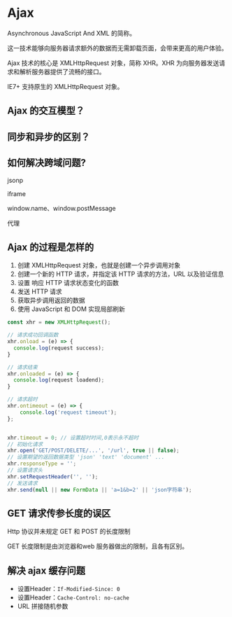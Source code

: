# Ajax

Asynchronous JavaScript And XML 的简称。

这一技术能够向服务器请求额外的数据而无需卸载页面，会带来更高的用户体验。

Ajax 技术的核心是 XMLHttpRequest 对象，简称 XHR。XHR 为向服务器发送请求和解析服务器提供了流畅的接口。

IE7+ 支持原生的 XMLHttpRequest 对象。

## Ajax 的交互模型？

## 同步和异步的区别？

## 如何解决跨域问题?

jsonp

iframe

window.name、window.postMessage

代理

## Ajax 的过程是怎样的

1. 创建 XMLHttpRequest 对象，也就是创建一个异步调用对象
2. 创建一个新的 HTTP 请求，并指定该 HTTP 请求的方法，URL 以及验证信息
3. 设置 响应 HTTP 请求状态变化的函数
4. 发送 HTTP 请求
5. 获取异步调用返回的数据
6. 使用 JavaScript 和 DOM 实现局部刷新

```js
const xhr = new XMLHttpRequest();

// 请求成功回调函数
xhr.onload = (e) => {
  console.log(request success);
}

// 请求结束
xhr.onloaded = (e) => {
  console.log(request loadend);
}

// 请求超时
xhr.ontimeout = (e) => {
    console.log('request timeout');
};


xhr.timeout = 0; // 设置超时时间,0表示永不超时
// 初始化请求
xhr.open('GET/POST/DELETE/...', '/url', true || false);
// 设置期望的返回数据类型 'json' 'text' 'document' ...
xhr.responseType = '';
// 设置请求头
xhr.setRequestHeader('', '');
// 发送请求
xhr.send(null || new FormData || 'a=1&b=2' || 'json字符串');
```

## GET 请求传参长度的误区

Http 协议并未规定 GET 和 POST 的长度限制

GET 长度限制是由浏览器和web 服务器做出的限制，且各有区别。

## 解决 ajax 缓存问题

* 设置Header：`If-Modified-Since: 0`
* 设置Header：`Cache-Control: no-cache`
* URL 拼接随机参数



